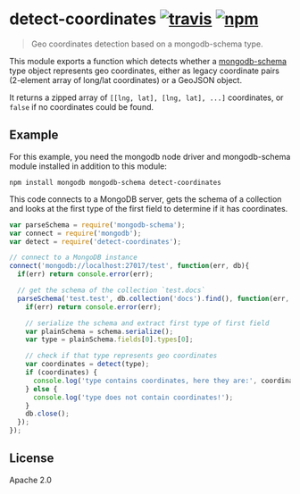 # detect-coordinates [![travis][travis_img]][travis_url] [![npm][npm_img]][npm_url]

> Geo coordinates detection based on a mongodb-schema type.

This module exports a function which detects whether a [mongodb-schema][mongodb-schema]
type object represents geo coordinates, either as legacy coordinate pairs
(2-element array of long/lat coordinates) or a GeoJSON object.

It returns a zipped array of `[[lng, lat], [lng, lat], ...]` coordinates, or
`false` if no coordinates could be found.

## Example

For this example, you need the mongodb node driver and mongodb-schema module
installed in addition to this module:

```
npm install mongodb mongodb-schema detect-coordinates
```

This code connects to a MongoDB server, gets the schema of a collection
and looks at the first type of the first field to determine if it has
coordinates. 

```javascript
var parseSchema = require('mongodb-schema');
var connect = require('mongodb');
var detect = require('detect-coordinates');

// connect to a MongoDB instance
connect('mongodb://localhost:27017/test', function(err, db){
  if(err) return console.error(err);

  // get the schema of the collection `test.docs`
  parseSchema('test.test', db.collection('docs').find(), function(err, schema){
    if(err) return console.error(err);

    // serialize the schema and extract first type of first field
    var plainSchema = schema.serialize();
    var type = plainSchema.fields[0].types[0];

    // check if that type represents geo coordinates
    var coordinates = detect(type);
    if (coordinates) {
      console.log('type contains coordinates, here they are:', coordinates);
    } else {
      console.log('type does not contain coordinates!');
    }
    db.close();
  });
});
```

## License

Apache 2.0

[mongodb-schema]: https://github.com/mongodb-js/mongodb-schema
[travis_img]: https://img.shields.io/travis/mongodb-js/detect-coordinates.svg
[travis_url]: https://travis-ci.org/mongodb-js/detect-coordinates
[npm_img]: https://img.shields.io/npm/v/detect-coordinates.svg
[npm_url]: https://npmjs.org/package/detect-coordinates
